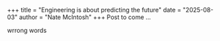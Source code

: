 +++
title = "Engineering is about predicting the future"
date = "2025-08-03"
author = "Nate McIntosh"
+++
Post to come ...


wrrong words
